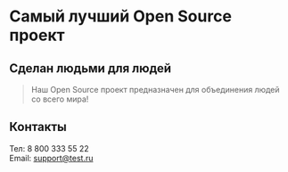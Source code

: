 # Самый лучший Open Source проект

## Сделан людьми для людей

> Наш Open Source проект предназначен для объединения людей со всего мира!


## Контакты
Тел: 8 800 333 55 22  
Email: support@test.ru
